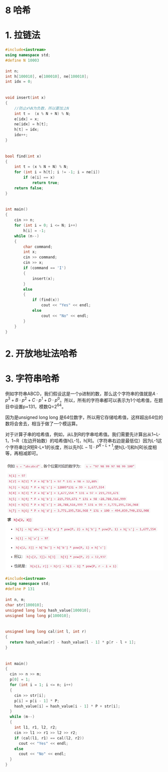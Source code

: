 # 8 哈希

# 1. 拉链法

```c++
#include<iostream>
using namespace std;
#define N 10003

int n;
int h[100010], e[100010], ne[100010];
int idx = 0;


void insert(int x)
{
    //防止x%N为负数，所以要加上N
    int t =  (x % N + N) % N; 
    e[idx] = x;
    ne[idx] = h[t];
    h[t] = idx;
    idx++;
}


bool find(int x)
{
    int t = (x % N + N) % N;
    for (int i = h[t]; i != -1; i = ne[i])
        if (e[i] == x)
            return true;
    return false;
}


int main()
{
    cin >> n;
    for (int i = 0; i <= N; i++)
        h[i] = -1;
    while (n--)
    {
        char command;
        int x;
        cin >> command;
        cin >> x;
        if (command == 'I')
        {
            insert(x);
        }
        else
        {
            if (find(x))
                cout << "Yes" << endl;
            else
                cout << "No" << endl;
        }
    }
}
```

# 2. 开放地址法哈希

# 3. 字符串哈希

例如字符串ABCD，我们假设这是一个p进制的数，那么这个字符串的值就是$A \cdot p^{3}+B \cdot p^{2}+C \cdot p^{1}+D \cdot p^{0}$。所以，所有的字符串都可以表示为1个哈希值，在题目中设置p=131，模数Q=$2^{64}$。

因为是unsigned long long 是64位数字，所以用它存储哈希值，这样超出64位的数将会舍去，相当于做了一个模运算。

对于计算子串的哈希值，例如，从L到R的字串哈希值。我们需要先计算出从1\~L-1，1\~R（左边开始数）的哈希值h\[L-1]，h\[R]。（字符串右边是最低位）因为L-1这个字符串比R短R-L+1的长度，所以先$h[L-1] \cdot P^{R-L+1}$,使h\[L-1]和h\[R]长度相等，再相减即可。

![](image/image_JrzcDzGlPm.png)

```c++
#include<iostream>
using namespace std;
#define P 131

int n, m;
char str[100010];
unsigned long long hash_value[100010];
unsigned long long p[100010];


unsigned long long cal(int l, int r)
{
  return hash_value[r] - hash_value[l - 1] * p[r - l + 1];
}


int main()
{
  cin >> n >> m;
  p[0] = 1;
  for (int i = 1; i <= n; i++)
  {
    cin >> str[i];
    p[i] = p[i - 1] * P;
    hash_value[i] = hash_value[i - 1] * P + str[i];
  }
  while (m--)
  {
    int l1, r1, l2, r2;
    cin >> l1 >> r1 >> l2 >> r2;
    if (cal(l1, r1) == cal(l2, r2))
      cout << "Yes" << endl;
    else
      cout << "No" << endl;
  }
}
```

